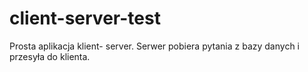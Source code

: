 # client-server-test


Prosta aplikacja klient- server.
Serwer pobiera pytania z bazy danych i przesyła do klienta.
